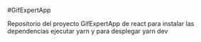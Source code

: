 #GifExpertApp

Repositorio del proyecto GifExpertApp de react 
para instalar las dependencias ejecutar yarn y para desplegar yarn dev